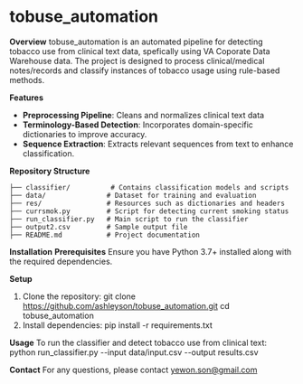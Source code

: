 # tobuse_automation
**Overview**
tobuse_automation is an automated pipeline for detecting tobacco use from clinical text data, spefically using VA Coporate Data Warehouse data. The project is designed to process clinical/medical notes/records and classify instances of tobacco usage using rule-based methods. 

**Features**
- **Preprocessing Pipeline**: Cleans and normalizes clinical text data
- **Terminology-Based Detection**: Incorporates domain-specific dictionaries to improve accuracy.
- **Sequence Extraction**: Extracts relevant sequences from text to enhance classification.

**Repository Structure**
```plaintext
├── classifier/          # Contains classification models and scripts
├── data/               # Dataset for training and evaluation
├── res/                # Resources such as dictionaries and headers
├── currsmok.py         # Script for detecting current smoking status
├── run_classifier.py   # Main script to run the classifier
├── output2.csv         # Sample output file
├── README.md           # Project documentation
```
**Installation**
**Prerequisites**
Ensure you have Python 3.7+ installed along with the required dependencies. 

**Setup**
1. Clone the repository:
   git clone https://github.com/ashleyson/tobuse_automation.git
   cd tobuse_automation
2. Install dependencies:
   pip install -r requirements.txt

**Usage**
To run the classifier and detect tobacco use from clinical text:
  python run_classifier.py --input data/input.csv --output results.csv

**Contact**
For any questions, please contact yewon.son@gmail.com
   
